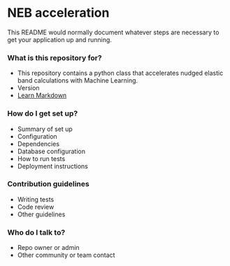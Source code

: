 # NEB acceleration #

This README would normally document whatever steps are necessary to get your application up and running.

### What is this repository for? ###

* This repository contains a python class that accelerates nudged elastic band calculations with Machine Learning. 
* Version
* [Learn Markdown](https://bitbucket.org/tutorials/markdowndemo)

### How do I get set up? ###

* Summary of set up
* Configuration
* Dependencies
* Database configuration
* How to run tests
* Deployment instructions

### Contribution guidelines ###

* Writing tests
* Code review
* Other guidelines

### Who do I talk to? ###

* Repo owner or admin
* Other community or team contact